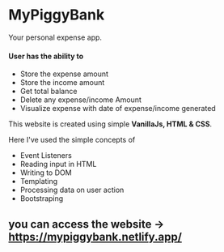 # MyPiggyBank
Your personal expense app.

#### User has the ability to
- Store the expense amount
- Store the income amount
- Get total balance 
- Delete any expense/income Amount
- Visualize expense with date of expense/income generated

This website is created using simple **VanillaJs, HTML & CSS**.

Here I've used the simple concepts of 
- Event Listeners 
- Reading input in HTML 
- Writing to DOM 
- Templating
- Processing data on user action
- Bootstraping

## you can access the website -> https://mypiggybank.netlify.app/
